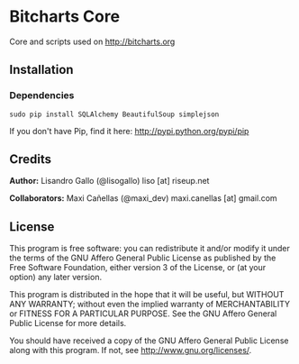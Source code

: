 Bitcharts Core
==============

Core and scripts used on http://bitcharts.org

## Installation

### Dependencies

    sudo pip install SQLAlchemy BeautifulSoup simplejson

If you don't have Pip, find it here: http://pypi.python.org/pypi/pip

## Credits

**Author:** Lisandro Gallo (@lisogallo) liso [at] riseup.net

**Collaborators:** Maxi Cañellas (@maxi_dev) maxi.canellas [at] gmail.com

## License

This program is free software: you can redistribute it and/or modify it under the terms of the GNU Affero General Public License as published by the Free Software Foundation, either version 3 of the License, or (at your option) any later version.

This program is distributed in the hope that it will be useful, but WITHOUT ANY WARRANTY; without even the implied warranty of MERCHANTABILITY or FITNESS FOR A PARTICULAR PURPOSE. See the GNU Affero General Public License for more details.

You should have received a copy of the GNU Affero General Public License along with this program. If not, see http://www.gnu.org/licenses/.
